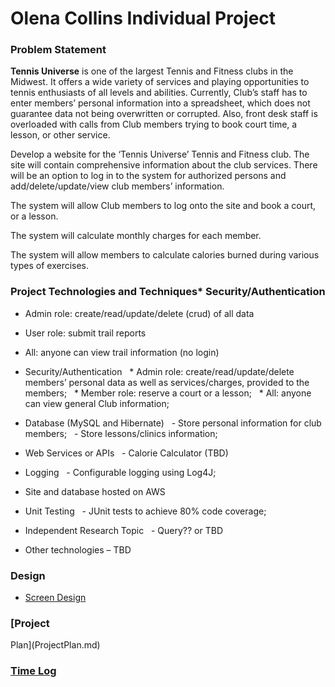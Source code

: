 

# Olena Collins Individual Project

### Problem Statement

**Tennis Universe** is one of the largest Tennis and Fitness clubs in the Midwest. It offers a wide variety of services and playing opportunities to tennis enthusiasts of all levels and abilities. Currently, Club’s staff has to enter members’ personal information into a spreadsheet, which does not guarantee data not being overwritten or corrupted. Also, front desk staff is overloaded
with calls from Club members trying to book court time, a lesson, or other service. 

Develop a website for the ‘Tennis Universe’ Tennis and Fitness club. The site will contain comprehensive information about the club services. There will be an option to log in to the system for authorized persons and add/delete/update/view club members’ information.

The system will allow Club members to log onto the site and book a court, or a lesson.

The system will calculate monthly charges for each member. 

The system will allow members to calculate calories burned during various types of exercises. 

### Project Technologies and Techniques* Security/Authentication
  * Admin role: create/read/update/delete (crud) of all data
  * User role: submit trail reports
  * All: anyone can view trail information (no login)

* Security/Authentication
  * Admin role: create/read/update/delete members’ personal data as well as services/charges, provided to the members;
  * Member role: reserve a court or a lesson;
  * All: anyone can view general Club information;

* Database
(MySQL and Hibernate) 
  - Store personal information for club members;
  - Store lessons/clinics information;

* Web Services or APIs 
  - Calorie Calculator (TBD)

* Logging 
  - Configurable logging using Log4J; 

* Site and database hosted on AWS

* Unit Testing 
   - JUnit tests to achieve 80% code coverage;

* Independent Research Topic 
   - Query?? or TBD

* Other technologies – TBD

### Design

* [Screen Design](DesignDocuments/Home.png)
 
### [Project
Plan](ProjectPlan.md)

### [Time Log](TimeLog.md)

 
